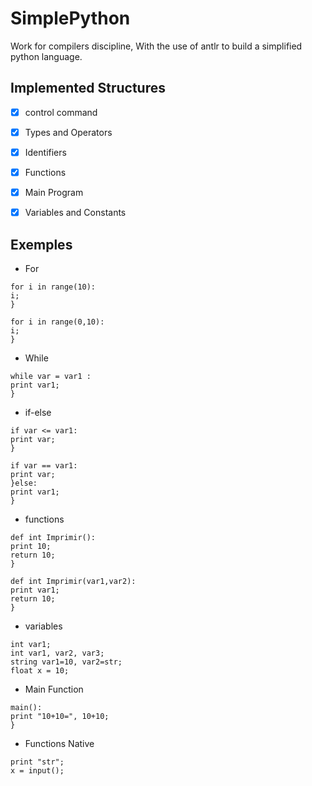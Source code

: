 # SimplePython
Work for compilers discipline, With the use of antlr to build a simplified python language.

## Implemented Structures
- [x] control command
- [x] Types and Operators
- [x] Identifiers
- [x] Functions
- [x] Main Program
- [X] Variables and Constants


## Exemples

* For 
```
for i in range(10):
i;
}

for i in range(0,10):
i;
}
```

* While
```
while var = var1 :
print var1;
}
```

* if-else
```
if var <= var1:
print var;
}

if var == var1:
print var;
}else:
print var1;
}
```
* functions
```
def int Imprimir():
print 10;
return 10;
}

def int Imprimir(var1,var2):
print var1;
return 10;
}
```
* variables
```
int var1;
int var1, var2, var3;
string var1=10, var2=str;
float x = 10;
```
* Main Function
```
main():
print "10+10=", 10+10;
}
```
* Functions Native
```
print "str";
x = input();
```
